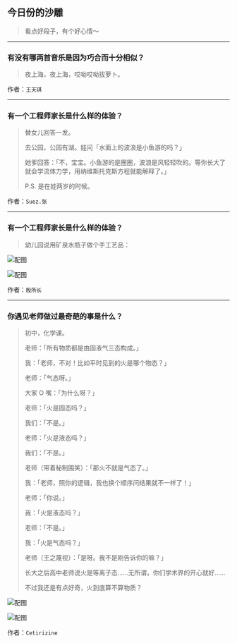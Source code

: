 ## 今日份的沙雕

> 看点好段子，有个好心情～


 
---

### 有没有哪两首音乐是因为巧合而十分相似？

> 夜上海，夜上海，哎呦哎呦拔萝卜。


作者：`王天琪`

---

### 有一个工程师家长是什么样的体验？

> 替女儿回答一发。
> 
> 去公园，公园有湖。娃问「水面上的波浪是小鱼游的吗？」
> 
> 她爹回答：「不，宝宝。小鱼游的是圈圈，波浪是风轻轻吹的。等你长大了就会学流体力学，用纳维斯托克斯方程就能解释了。」
> 
> P.S. 是在娃两岁的时候。


作者：`Suez.张`

---

### 有一个工程师家长是什么样的体验？

> 幼儿园说用矿泉水瓶子做个手工艺品：



![配图](http://pic4.zhimg.com/70/v2-91174d603d534d1d3811bfea17762577_b.jpg)



![配图](http://pic4.zhimg.com/70/v2-7d65411bffebc4317f663ea13cfe0f7f_b.jpg)


作者：`殷所长`

---

### 你遇见老师做过最奇葩的事是什么？

> 初中，化学课。
> 
> 老师：「所有物质都是由固液气三态构成。」
> 
> 我：「老师，不对！比如平时见到的火是哪个物态？」
> 
> 老师：「气态呀。」
> 
> 大家 O 嘴：「为什么呀？」
> 
> 老师：「火是固态吗？」
> 
> 我们：「不是。」
> 
> 老师：「火是液态吗？」
> 
> 我们：「不是。」
> 
> 老师（带着秘制围笑）：「那火不就是气态了。」
> 
> 我：「老师，照你的逻辑，我也换个顺序问结果就不一样了！」
> 
> 老师：「你说。」
> 
> 我：「火是液态吗？」
> 
> 老师：「不是。」
> 
> 我：「火是气态吗？」
> 
> 老师（王之蔑视）：「是呀。我不是刚告诉你的嘛？」
> 
> 长大之后高中老师说火是等离子态……无所谓，你们学术界的开心就好……
> 
> 不过我还是有点好奇，火到底算不算物质？



![配图](http://pic3.zhimg.com/70/v2-fbf7e4437835dcd0b7c73d63ee8a7cd2_b.jpg)



![配图](http://pic4.zhimg.com/70/v2-969da6906b2c1fa26b840b8cd1a2e8ef_b.jpg)


作者：`Cetirizine`